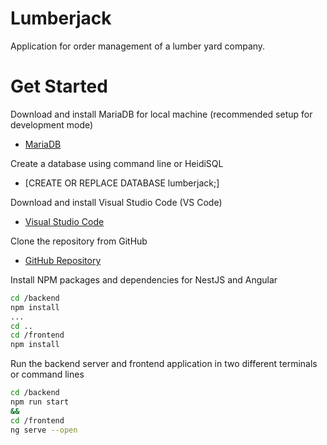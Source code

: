 # Lumberjack

Application for order management of a lumber yard company.

# Get Started

Download and install MariaDB for local machine (recommended setup for development mode)

- [MariaDB](https://downloads.mariadb.org/mariadb/10.0.10/)

Create a database using command line or HeidiSQL

- [CREATE OR REPLACE DATABASE lumberjack;]

Download and install Visual Studio Code (VS Code)

- [Visual Studio Code](https://code.visualstudio.com/download)

Clone the repository from GitHub

- [GitHub Repository](https://code.visualstudio.com/download)

Install NPM packages and dependencies for NestJS and Angular

```sh
cd /backend
npm install
...
cd ..
cd /frontend
npm install
```

Run the backend server and frontend application in two different terminals or command lines

```sh
cd /backend
npm run start
&&
cd /frontend
ng serve --open
```
